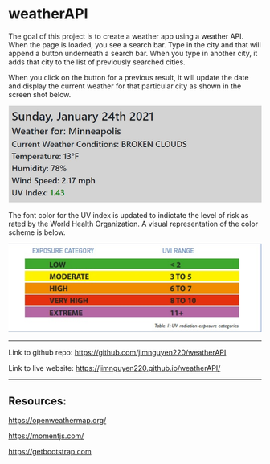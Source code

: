 # weatherAPI
The goal of this project is to create a weather app using a weather API. When the page is loaded, you see a search bar.  Type in the city and that will append a button underneath a search bar.  When you type in another city, it adds that city to the list of previously searched cities.  

When you click on the button for a previous result, it will update the date and display the current weather for that particular city as shown in the screen shot below.

![City Weather Display](./assets/currentCity.jpg)

The font color for the UV index is updated to indictate the level of risk as rated by the World Health Organization.  A visual representation of the color scheme is below.

![WHO UV Index](./assets/UVIndex.jpg)

-------------------
Link to github repo: https://github.com/jimnguyen220/weatherAPI

Link to live website: https://jimnguyen220.github.io/weatherAPI/

--------------------


## Resources:

https://openweathermap.org/

https://momentjs.com/

https://getbootstrap.com
